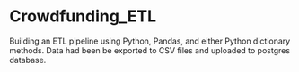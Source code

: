 # Crowdfunding_ETL

Building an ETL pipeline using Python, Pandas, and either Python dictionary methods. Data had been be exported to CSV files and uploaded to postgres database. 
